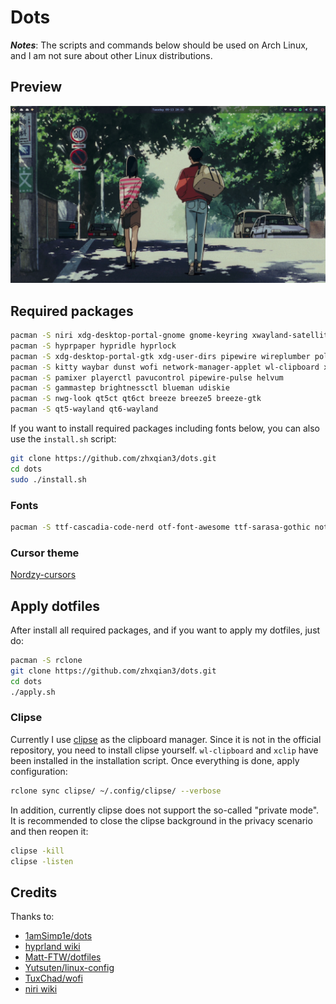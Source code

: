 # Dots
***Notes***: The scripts and commands below should be used on Arch Linux, and I am not sure about other Linux distributions.

## Preview
![preview](screenshot.png)

## Required packages
```sh
pacman -S niri xdg-desktop-portal-gnome gnome-keyring xwayland-satellite
pacman -S hyprpaper hypridle hyprlock
pacman -S xdg-desktop-portal-gtk xdg-user-dirs pipewire wireplumber polkit-kde-agent
pacman -S kitty waybar dunst wofi network-manager-applet wl-clipboard xclip
pacman -S pamixer playerctl pavucontrol pipewire-pulse helvum
pacman -S gammastep brightnessctl blueman udiskie
pacman -S nwg-look qt5ct qt6ct breeze breeze5 breeze-gtk
pacman -S qt5-wayland qt6-wayland
```
If you want to install required packages including fonts below, you can also use the `install.sh` script: 
```sh
git clone https://github.com/zhxqian3/dots.git
cd dots
sudo ./install.sh
```

### Fonts
```sh
pacman -S ttf-cascadia-code-nerd otf-font-awesome ttf-sarasa-gothic noto-fonts-emoji tela-circle-icon-theme-nord
```

### Cursor theme
[Nordzy-cursors](https://github.com/guillaumeboehm/Nordzy-cursors)

## Apply dotfiles
After install all required packages, and if you want to apply my dotfiles, just do:
```sh
pacman -S rclone
git clone https://github.com/zhxqian3/dots.git
cd dots
./apply.sh
```

### Clipse
Currently I use [clipse](https://github.com/savedra1/clipse) as the clipboard manager. Since it is not in the official repository, you need to install clipse yourself. `wl-clipboard` and `xclip` have been installed in the installation script. Once everything is done, apply configuration:
```sh
rclone sync clipse/ ~/.config/clipse/ --verbose
```
In addition, currently clipse does not support the so-called "private mode". It is recommended to close the clipse background in the privacy scenario and then reopen it:
```sh
clipse -kill
clipse -listen
```

## Credits
Thanks to:
- [1amSimp1e/dots](https://github.com/1amSimp1e/dots)
- [hyprland wiki](https://wiki.hyprland.org/)
- [Matt-FTW/dotfiles](https://github.com/Matt-FTW/dotfiles)
- [Yutsuten/linux-config](https://github.com/Yutsuten/linux-config)
- [TuxChad/wofi](https://github.com/TuxChad/wofi)
- [niri wiki](https://github.com/YaLTeR/niri/wiki)
